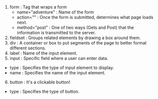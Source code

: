 1. form : Tag that wraps a form
    * name="adventure" : Name of the form
    * action="" : Once the form is submitted, determines what page loads next.
    * method="post" : One of two ways (Gets and Post) that the information is transmitted to the server.
2. fieldset : Groups related elements by drawing a box around them.
3. div : A container or box to put segments of the page to better format different sections.
4. label : Name of the input element.
5. input : Specific field where a user can enter data.
  * type : Specifies the type of input element to display.
  * name : Specifies the name of the input element.
6. button : It's a clickable button!
  * type : Specifies the type of button.
